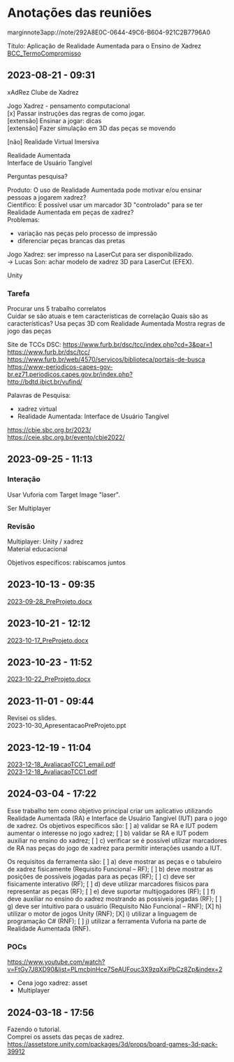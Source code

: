 # Anotações das reuniões  

marginnote3app://note/292A8E0C-0644-49C6-B604-921C2B7796A0  

Título: Aplicação de Realidade Aumentada para o Ensino de Xadrez  
[BCC_TermoCompromisso](../BCC_TermoCompromisso.pdf)  

## 2023-08-21 - 09:31

xAdRez
Clube de Xadrez

Jogo Xadrez - pensamento computacional  
[x] Passar instruções das regras de como jogar.  
\[extensão] Ensinar a jogar: dicas  
\[extensão] Fazer simulação em 3D das peças se movendo  

\[não] Realidade Virtual Imersiva  

Realidade Aumentada  
  Interface de Usuário Tangível  

Perguntas pesquisa?  

Produto: O uso de Realidade Aumentada pode motivar e/ou ensinar pessoas a jogarem xadrez?  
Científico: É possível usar um marcador 3D "controlado" para se ter Realidade Aumentada em peças de xadrez?  
Problemas:

- variação nas peças pelo processo de impressão  
- diferenciar peças brancas das pretas  

Jogo Xadrez: ser impresso na LaserCut para ser disponibilizado.  
  -> Lucas Son: achar modelo de xadrez 3D para LaserCut (EFEX).  

Unity

### Tarefa

Procurar uns 5 trabalho correlatos  
Cuidar se são atuais e tem características de correlação
  Quais são as características?
    Usa peças 3D com Realidade Aumentada
    Mostra regras de jogo das peças

Site de TCCs DSC: <https://www.furb.br/dsc/tcc/index.php?cd=3&par=1>  
<https://www.furb.br/dsc/tcc/>  
<https://www.furb.br/web/4570/servicos/biblioteca/portais-de-busca>  
<https://www-periodicos-capes-gov-br.ez71.periodicos.capes.gov.br/index.php?>  
<http://bdtd.ibict.br/vufind/>  

Palavras de Pesquisa:

- xadrez virtual
- Realidade Aumentada: Interface de Usuário Tangível  

<https://cbie.sbc.org.br/2023/>  
<https://ceie.sbc.org.br/evento/cbie2022/>  

## 2023-09-25 - 11:13

### Interação

Usar Vuforia com Target Image "laser".  

Ser Multiplayer

### Revisão

Multiplayer: Unity / xadrez  
Material educacional

Objetivos específicos: rabiscamos juntos  

## 2023-10-13 - 09:35

[2023-09-28_PreProjeto.docx](2023-09-28_PreProjeto.docx "2023-09-28_PreProjeto.docx")  

## 2023-10-21 - 12:12

[2023-10-17_PreProjeto.docx](2023-10-17_PreProjeto.docx "2023-10-17_PreProjeto.docx")  

## 2023-10-23 - 11:52

[2023-10-22_PreProjeto.docx](2023-10-22_PreProjeto.docx "2023-10-22_PreProjeto.docx")  

## 2023-11-01 - 09:44

Revisei os slides.  
2023-10-30_ApresentacaoPreProjeto.ppt

## 2023-12-19 - 11:04

[2023-12-18_AvaliacaoTCC1_email.pdf](2023-12-18_AvaliacaoTCC1_email.pdf)  
[2023-12-18_AvaliacaoTCC1.pdf](2023-12-18_AvaliacaoTCC1.pdf)  

## 2024-03-04 - 17:22

Esse trabalho tem como objetivo principal criar um aplicativo utilizando Realidade Aumentada (RA) e Interface de Usuário Tangível (IUT) para o jogo de xadrez.
Os objetivos específicos são:
[ ] a) validar se RA e IUT podem aumentar o interesse no jogo xadrez;
[ ] b) validar se RA e IUT podem auxiliar no ensino do xadrez;
[ ] c) verificar se é possível utilizar marcadores de RA nas peças do jogo de xadrez para permitir interações usando a IUT.

Os requisitos da ferramenta são:
[ ] a) deve mostrar as peças e o tabuleiro de xadrez fisicamente (Requisito Funcional – RF);
[ ] b) deve mostrar as posições de possíveis jogadas para as peças (RF);
[ ] c) deve ser fisicamente interativo (RF);
[ ] d) deve utilizar marcadores físicos para representar as peças (RF);
[ ] e) deve suportar multijogadores (RF);
[ ] f) deve auxiliar no ensino do xadrez mostrando as possíveis jogadas (RF);
[ ] g) deve ser intuitivo para o usuário (Requisito Não Funcional – RNF);
[X] h) utilizar o motor de jogos Unity (RNF);
[X] i) utilizar a linguagem de programação C# (RNF);
[ ] j) utilizar a ferramenta Vuforia na parte de Realidade Aumentada (RNF).

### POCs

<https://www.youtube.com/watch?v=FtGy7J8XD90&list=PLmcbjnHce7SeAUFouc3X9zqXxiPbCz8Zp&index=2>  

- Cena jogo xadrez: asset
- Multiplayer

## 2024-03-18 - 17:56

Fazendo o tutorial.  
Comprei os assets das peças de xadrez.  
<https://assetstore.unity.com/packages/3d/props/board-games-3d-pack-39912>  

